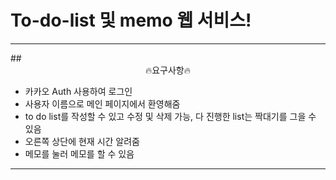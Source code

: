 # To-do-list 및 memo 웹 서비스!

<hr>
##<center>🔥요구사항🔥</center>

- 카카오 Auth 사용하여 로그인
- 사용자 이름으로 메인 페이지에서 환영해줌
- to do list를 작성할 수 있고 수정 및 삭제 가능, 다 진행한 list는 짝대기를 그을 수 있음
- 오른쪽 상단에 현재 시간 알려줌
- 메모를 눌러 메모를 할 수 있음
<hr>
